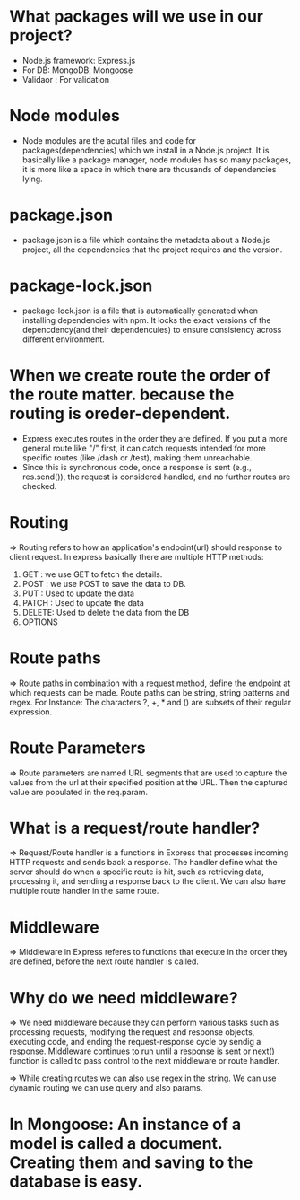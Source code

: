# What packages will we use in our project?

- Node.js framework: Express.js
- For DB: MongoDB, Mongoose
- Validaor : For validation

# Node modules

- Node modules are the acutal files and code for packages(dependencies) which we install in a Node.js project. It is basically like a package manager, node modules has so many packages, it is more like a space in which there are thousands of dependencies lying.

# package.json

- package.json is a file which contains the metadata about a Node.js project, all the dependencies that the project requires and the version.

# package-lock.json

- package-lock.json is a file that is automatically generated when installing dependencies with npm. It locks the exact versions of the depencdency(and their dependencuies) to ensure consistency across different environment.

# When we create route the order of the route matter. because the routing is oreder-dependent.

- Express executes routes in the order they are defined. If you put a more general route like "/" first, it can catch requests intended for more specific routes (like /dash or /test), making them unreachable.
- Since this is synchronous code, once a response is sent (e.g., res.send()), the request is considered handled, and no further routes are checked.

# Routing

=> Routing refers to how an application's endpoint(url) should response to client request. In express basically there are multiple HTTP methods:

1. GET : we use GET to fetch the details.
2. POST : we use POST to save the data to DB.
3. PUT : Used to update the data
4. PATCH : Used to update the data
5. DELETE: Used to delete the data from the DB
6. OPTIONS

# Route paths

=> Route paths in combination with a request method, define the endpoint at which requests can be made. Route paths can be string, string patterns and regex.
For Instance: The characters ?, +, \* and () are subsets of their regular expression.

# Route Parameters

=> Route parameters are named URL segments that are used to capture the values from the url at their specified position at the URL. Then the captured value are populated in the req.param.

# What is a request/route handler?

=> Request/Route handler is a functions in Express that processes incoming HTTP requests and sends back a response. The handler define what the server should do when a specific route is hit, such as retrieving data, processing it, and sending a response back to the client.
We can also have multiple route handler in the same route.

# Middleware

=> Middleware in Express referes to functions that execute in the order they are defined, before the next route handler is called.

# Why do we need middleware?

=> We need middleware because they can perform various tasks such as processing requests, modifying the request and response objects, executing code, and ending the request-response cycle by sendig a response. Middleware continues to run until a response is sent or next() function is called to pass control to the next middleware or route handler.

=> While creating routes we can also use regex in the string. We can use dynamic routing we can use query and also params.

# In Mongoose: An instance of a model is called a document. Creating them and saving to the database is easy.

